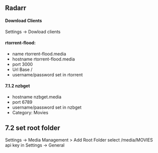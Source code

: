 ## Radarr
#### Download Clients
Settings -> Dowload clients

#### rtorrent-flood:
- name rtorrent-flood.media
- hostname rtorrent-flood.media
- port 3000
- Url Base /
- username/password set in rtorrent

#### 7.1.2 nzbget
- hostname nzbget.media
- port 6789
- username/password set in nzbget
- Category: Movies

## 7.2 set root folder
Settings -> Media Management > Add Root Folder
select /media/MOVIES
api key in Settings -> General